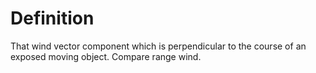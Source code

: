 # Definition

That wind vector component which is perpendicular to the course of an
exposed moving object. Compare range wind.
